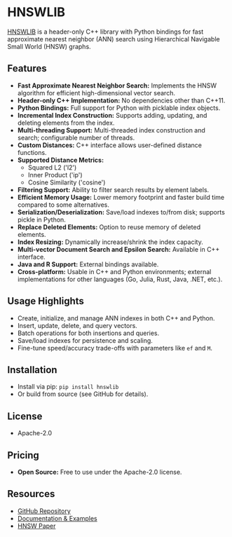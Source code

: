 # HNSWLIB

[HNSWLIB](https://github.com/nmslib/hnswlib) is a header-only C++ library with Python bindings for fast approximate nearest neighbor (ANN) search using Hierarchical Navigable Small World (HNSW) graphs. 

## Features

- **Fast Approximate Nearest Neighbor Search:** Implements the HNSW algorithm for efficient high-dimensional vector search.
- **Header-only C++ Implementation:** No dependencies other than C++11.
- **Python Bindings:** Full support for Python with picklable index objects.
- **Incremental Index Construction:** Supports adding, updating, and deleting elements from the index.
- **Multi-threading Support:** Multi-threaded index construction and search; configurable number of threads.
- **Custom Distances:** C++ interface allows user-defined distance functions.
- **Supported Distance Metrics:**
  - Squared L2 ('l2')
  - Inner Product ('ip')
  - Cosine Similarity ('cosine')
- **Filtering Support:** Ability to filter search results by element labels.
- **Efficient Memory Usage:** Lower memory footprint and faster build time compared to some alternatives.
- **Serialization/Deserialization:** Save/load indexes to/from disk; supports pickle in Python.
- **Replace Deleted Elements:** Option to reuse memory of deleted elements.
- **Index Resizing:** Dynamically increase/shrink the index capacity.
- **Multi-vector Document Search and Epsilon Search:** Available in C++ interface.
- **Java and R Support:** External bindings available.
- **Cross-platform:** Usable in C++ and Python environments; external implementations for other languages (Go, Julia, Rust, Java, .NET, etc.).

## Usage Highlights
- Create, initialize, and manage ANN indexes in both C++ and Python.
- Insert, update, delete, and query vectors.
- Batch operations for both insertions and queries.
- Save/load indexes for persistence and scaling.
- Fine-tune speed/accuracy trade-offs with parameters like `ef` and `M`.

## Installation
- Install via pip: `pip install hnswlib`
- Or build from source (see GitHub for details).

## License
- Apache-2.0

## Pricing
- **Open Source:** Free to use under the Apache-2.0 license.

## Resources
- [GitHub Repository](https://github.com/nmslib/hnswlib)
- [Documentation & Examples](https://github.com/nmslib/hnswlib#readme)
- [HNSW Paper](https://ieeexplore.ieee.org/document/8301682)